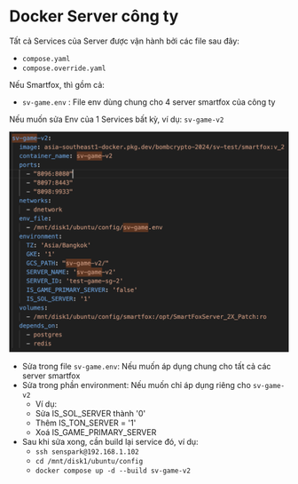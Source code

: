 # Docker Server công ty

Tất cả Services của Server được vận hành bởi các file sau đây:
- `compose.yaml`
- `compose.override.yaml`

Nếu Smartfox, thì gồm cả:
- `sv-game.env` : File env dùng chung cho 4 server smartfox của công ty


Nếu muốn sửa Env của 1 Services bất kỳ, ví dụ: `sv-game-v2`

![sv-game-v2](images/server_cong_ty/sample1.png)

- Sửa trong file `sv-game.env`: Nếu muốn áp dụng chung cho tất cả các server smartfox
- Sửa trong phần environment: Nếu muốn chỉ áp dụng riêng cho `sv-game-v2`
  - Ví dụ:
  - Sửa IS_SOL_SERVER thành '0'
  - Thêm IS_TON_SERVER = '1'
  - Xoá IS_GAME_PRIMARY_SERVER
- Sau khi sửa xong, cần build lại service đó, ví dụ:
  - `ssh senspark@192.168.1.102`
  - `cd /mnt/disk1/ubuntu/config`
  - `docker compose up -d --build sv-game-v2`
